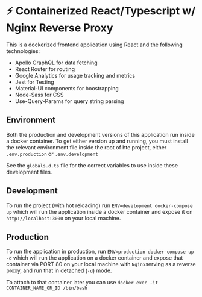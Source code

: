 # ⚡ Containerized React/Typescript w/ Nginx Reverse Proxy

This is a dockerized frontend application using React and the following technologies:

- Apollo GraphQL for data fetching
- React Router for routing
- Google Analytics for usage tracking and metrics
- Jest for Testing
- Material-UI components for boostrapping
- Node-Sass for CSS
- Use-Query-Params for query string parsing

## Environment

Both the production and development versions of this application run inside a docker container. To get either version up and running, you must install the relevant environment file inside the root of hte project, either `.env.production` or `.env.development`

See the `globals.d.ts` file for the correct variables to use inside these development files.

## Development

To run the project (with hot reloading) run `ENV=development docker-compose up` which will run the application inside a docker container and expose it on `http://localhost:3000` on your local machine.

## Production

To run the application in production, run `ENV=production docker-compose up -d` which will run the application on a docker container and expose that container via PORT 80 on your local machine with `Nginx`serving as a reverse proxy, and run that in detached (`-d`) mode.

To attach to that container later you can use `docker exec -it CONTAINER_NAME_OR_ID /bin/bash`

